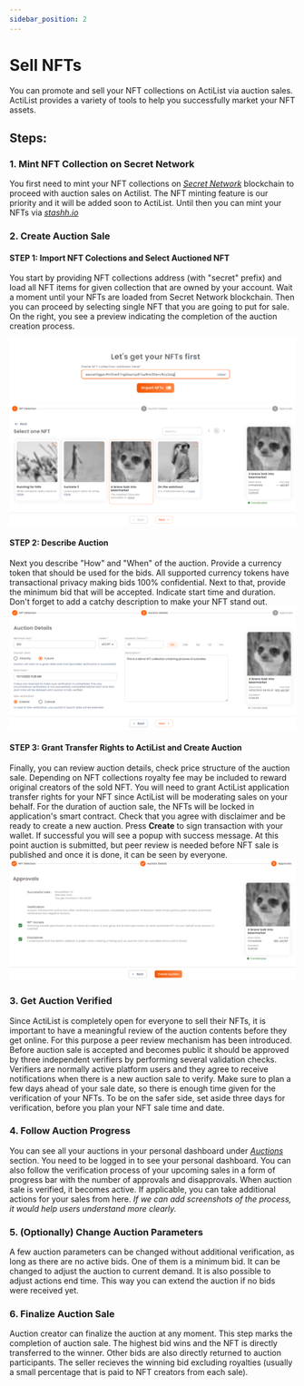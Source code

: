 ```yaml
---
sidebar_position: 2
---
```


# Sell NFTs
You can promote and sell your NFT collections on ActiList via auction sales. ActiList provides a variety of tools to help you successfully market your NFT assets. 

## Steps:
### 1. Mint NFT Collection on Secret Network
You first need to mint your NFT collections on *<a href="https://scrt.network/" target="_blank">Secret Network</a>* blockchain to proceed with auction sales on Actilist. The NFT minting feature is our priority and it will be added soon to ActiList. Until then you can mint your NFTs via *<a href="https://stashh.io/minter" target="_blank">stashh.io</a>* 
### 2. Create Auction Sale
#### **STEP 1**: Import NFT Colections and Select Auctioned NFT
You start by providing NFT collections address (with "secret" prefix) and load all NFT items for given collection that are owned by your account. Wait a moment until your NFTs are loaded from Secret Network blockchain. Then you can proceed by selecting single NFT that you are going to put for sale. On the right, you see a preview indicating the completion of the auction creation process.

![Import NFT Collection](./import-collection.png) 
![Select NFT](./select-nft.png)
#### **STEP 2**: Describe Auction
Next you describe "How" and "When" of the auction. Provide a currency token that should be used for the bids. All supported currency tokens have transactional privacy making bids 100% confidential. Next to that, provide the minimum bid that will be accepted. Indicate start time and duration. Don't forget to add a catchy description to make your NFT stand out.
![Describe Auction](./describe-auction.png)
#### **STEP 3**: Grant Transfer Rights to ActiList and Create Auction
Finally, you can review auction details, check price structure of the auction sale. Depending on NFT collections royalty fee may be included to reward original creators of the sold NFT. You will need to grant ActiList application transfer rights for your NFT since ActiList will be moderating sales on your behalf. 
For the duration of auction sale, the NFTs will be locked in application's smart contract. Check that you agree with disclaimer and be ready to create a new auction. Press **Create** to sign transaction with your wallet. If successful you will see a popup with success message. At this point auction is submitted, but peer review is needed before NFT sale is published and once it is done, it can be seen by everyone.  
![Create Auction](./grant-transfer-rights-and-create-auction.png)

### 3. Get Auction Verified
Since ActiList is completely open for everyone to sell their NFTs, it is important to have a meaningful review of the auction contents before they get online. For this purpose a peer review mechanism has been introduced. 
Before auction sale is accepted and becomes public it should be approved by three independent verifiers by performing several validation checks. Verifiers are normally active platform users and they agree to receive notifications when there is a new auction sale to verify. 
Make sure to plan a few days ahead of your sale date, so there is enough time given for the verification of your NFTs. To be on the safer side, set aside three days for verification, before you plan your NFT sale time and date. 

### 4. Follow Auction Progress
You can see all your auctions in your personal dashboard under *<a href="https://test.actilist.io/dashboard/my-auctions" target="_blank">Auctions</a>* section. You need to be logged in to see your personal dashboard. You can also follow the verification process of your upcoming sales in a form of progress bar with the number of approvals and disapprovals. When auction sale is verified, it becomes active. If applicable, you can take additional actions for your sales from here. _If we can add screenshots of the process, it would help users understand more clearly._

### 5. (Optionally) Change Auction Parameters
A few auction parameters can be changed without additional verification, as long as there are no active bids. One of them is a minimum bid. It can be changed to adjust the auction to current demand. It is also possible to adjust actions end time. This way you can extend the auction if no bids were received yet.

### 6. Finalize Auction Sale
Auction creator can finalize the auction at any moment. This step marks the completion of auction sale. The highest bid wins and the NFT is directly transferred to the winner. Other bids are also directly returned to auction participants. The seller recieves the winning bid excluding royalties (usually a small percentage that is paid to NFT creators from each sale).




